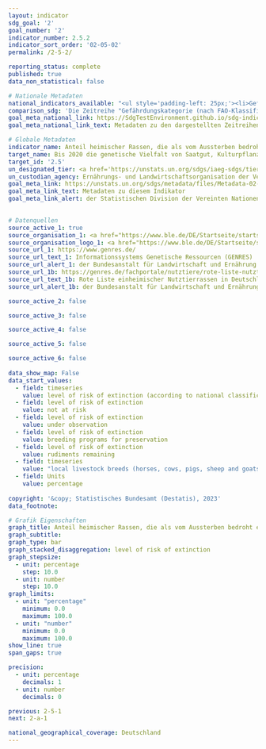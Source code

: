 ```yaml
---
layout: indicator    
sdg_goal: '2'    
goal_number: '2'    
indicator_number: 2.5.2    
indicator_sort_order: '02-05-02'    
permalink: /2-5-2/    

reporting_status: complete    
published: true    
data_non_statistical: false    

# Nationale Metadaten    
national_indicators_available: "<ul style='padding-left: 25px;'><li>Gefährdungskategorie (nach FAO-Klassifikation)</li> <li> Gefährdungskategorie (nach nationaler Klassifikation)</li> <li> Einheimische Nutztierrassen (Pferde, Rinder, Schweine, Schafe und Ziegen)</li></ul>"    
comparison_sdg: 'Die Zeitreihe "Gefährdungskategorie (nach FAO-Klassifikation)" entspricht den globalen Metadaten. Die Zeitreihen "Gefährdungskategorie (nach nationaler Klassifikation)" und "Einheimische Nutztierrassen (Pferde, Rinder, Schweine, Schafe und Ziegen)" bieten zusätzliche Informationen.'    
goal_meta_national_link: https://SdgTestEnvironment.github.io/sdg-indicators/public/Meta/2.5.2.pdf
goal_meta_national_link_text: Metadaten zu den dargestellten Zeitreihen    

# Globale Metadaten    
indicator_name: Anteil heimischer Rassen, die als vom Aussterben bedroht eingestuft sind    
target_name: Bis 2020 die genetische Vielfalt von Saatgut, Kulturpflanzen sowie Nutz- und Haustieren und ihren wildlebenden Artverwandten bewahren, unter anderem durch gut verwaltete und diversifizierte Saatgut- und Pflanzenbanken auf nationaler, regionaler und internationaler Ebene, und den Zugang zu den Vorteilen aus der Nutzung der genetischen Ressourcen und des damit verbundenen traditionellen Wissens sowie die ausgewogene und gerechte Aufteilung dieser Vorteile fördern, wie auf internationaler Ebene vereinbart    
target_id: '2.5'    
un_designated_tier: <a href='https://unstats.un.org/sdgs/iaeg-sdgs/tier-classification/' title='Klicken Sie hier um weitere Informationen zur UN-Tier-Klassifikation zu erhalten.'  target='_blank'>Tier II</a>    
un_custodian_agency: Ernährungs- und Landwirtschaftsorganisation der Vereinten Nationen (FAO)    
goal_meta_link: https://unstats.un.org/sdgs/metadata/files/Metadata-02-05-02.pdf    
goal_meta_link_text: Metadaten zu diesem Indikator    
goal_meta_link_alert: der Statistischen Division der Vereinten Nationen    
    

# Datenquellen
source_active_1: true
source_organisation_1: <a href="https://www.ble.de/DE/Startseite/startseite_node.html" target="_blank" onclick="return confirm_alert('der Bundesanstalt für Landwirtschaft und Ernährung');"> Bundesanstalt für Landwirtschaft und Ernährung (BLE) </a>
source_organisation_logo_1: <a href="https://www.ble.de/DE/Startseite/startseite_node.html" target="_blank" onclick="return confirm_alert('der Bundesanstalt für Landwirtschaft und Ernährung');"><img src="https://g205sdgs.github.io/sdg-indicators/public/OrgImgDe/ble.png" alt="Logo ble" style="height:60px; width:148px"/></a>
source_url_1: https://www.genres.de/
source_url_text_1: Informationssystems Genetische Ressourcen (GENRES)
source_url_alert_1: der Bundesanstalt für Landwirtschaft und Ernährung
source_url_1b: https://genres.de/fachportale/nutztiere/rote-liste-nutztierrassen/
source_url_text_1b: Rote Liste einheimischer Nutztierrassen in Deutschland
source_url_alert_1b: der Bundesanstalt für Landwirtschaft und Ernährung

source_active_2: false

source_active_3: false

source_active_4: false

source_active_5: false

source_active_6: false
    
data_show_map: False    
data_start_values: 
  - field: timeseries
    value: level of risk of extinction (according to national classification)
  - field: level of risk of extinction
    value: not at risk
  - field: level of risk of extinction
    value: under observation
  - field: level of risk of extinction
    value: breeding programs for preservation
  - field: level of risk of extinction
    value: rudiments remaining
  - field: timeseries
    value: "local livestock breeds (horses, cows, pigs, sheep and goats)"
  - field: Units
    value: percentage    
    
copyright: '&copy; Statistisches Bundesamt (Destatis), 2023'    
data_footnote:     

# Grafik Eigenschaften    
graph_title: Anteil heimischer Rassen, die als vom Aussterben bedroht eingestuft sind
graph_subtitle:     
graph_type: bar
graph_stacked_disaggregation: level of risk of extinction
graph_stepsize: 
  - unit: percentage
    step: 10.0
  - unit: number
    step: 10.0    
graph_limits:
  - unit: "percentage"
    minimum: 0.0
    maximum: 100.0
  - unit: "number"
    minimum: 0.0
    maximum: 100.0
show_line: true
span_gaps: true

precision:
  - unit: percentage
    decimals: 1
  - unit: number
    decimals: 0    

previous: 2-5-1    
next: 2-a-1    

national_geographical_coverage: Deutschland    
---
```


<span></span>